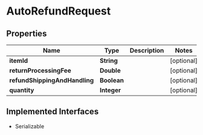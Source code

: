 

# AutoRefundRequest


## Properties

| Name | Type | Description | Notes |
|------------ | ------------- | ------------- | -------------|
|**itemId** | **String** |  |  [optional] |
|**returnProcessingFee** | **Double** |  |  [optional] |
|**refundShippingAndHandling** | **Boolean** |  |  [optional] |
|**quantity** | **Integer** |  |  [optional] |


## Implemented Interfaces

* Serializable


